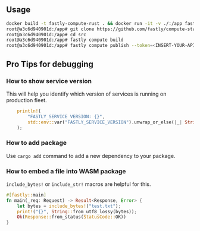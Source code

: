 
## Usage
```bash
docker build -t fastly-compute-rust . && docker run -it -v ./:/app fastly-compute-rust /bin/bash
root@a3c6d940901d:/app# git clone https://github.com/fastly/compute-starter-kit-rust-default.git src
root@a3c6d940901d:/app# cd src
root@a3c6d940901d:/app# fastly compute build
root@a3c6d940901d:/app# fastly compute publish --token=<INSERT-YOUR-APIKEY>
```

## Pro Tips for debugging

### How to show service version
This will help you identify which version of services is running on production fleet.
```rust
    println!(
        "FASTLY_SERVICE_VERSION: {}",
        std::env::var("FASTLY_SERVICE_VERSION").unwrap_or_else(|_| String::new())
    );
```

### How to add package
Use `cargo add` command to add a new dependency to your package.

### How to embed a file into WASM package
`include_bytes!` or `include_str!` macros are helpful for this.
```rust
#[fastly::main]
fn main(_req: Request) -> Result<Response, Error> {
    let bytes = include_bytes!("test.txt");
    print!("{}", String::from_utf8_lossy(bytes));
    Ok(Response::from_status(StatusCode::OK))
}
```
